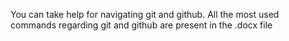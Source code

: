 You can take help for navigating git and github.
All the most used commands regarding git and github are present in the .docx file
